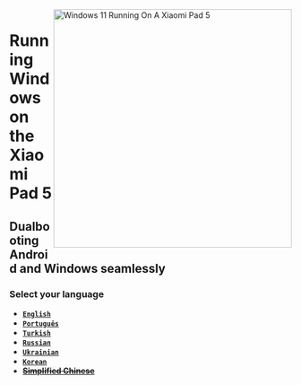 <img align="right" src="https://raw.githubusercontent.com/erdilS/Port-Windows-11-Xiaomi-Pad-5/main/nabu.png" width="425" alt="Windows 11 Running On A Xiaomi Pad 5">

# Running Windows on the Xiaomi Pad 5

## Dualbooting Android and Windows seamlessly

### Select your language

- [**`English`**](English/dualboot-en.md)
- [**`Português`**](Portuguese/dualboot-pt.md)
- [**`Turkish`**](Turkish/dualboot-tr.md)
- [**`Russian`**](Russian/dualboot-ru.md)
- [**`Ukrainian`**](Ukrainian/dualboot-uk.md)
- [**`Korean`**](Korean/dualboot-ko.md)
- ~~[**Simplified Chinese**](Simplified%20Chinese/dualboot-cn.md)~~
